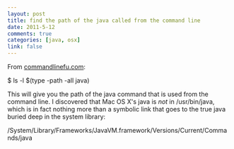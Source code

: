 ```yaml
--- 
layout: post
title: find the path of the java called from the command line
date: 2011-5-12
comments: true
categories: [java, osx]
link: false
---
```

From <a href="http://www.commandlinefu.com/commands/view/8452/find-the-path-of-the-java-called-from-the-command-line">commandlinefu.com</a>:

$ ls -l $(type -path -all java)

This will give you the path of the java command that is used from the command line. I discovered that Mac OS X's java is <em>not</em> in /usr/bin/java, which is in fact nothing more than a symbolic link that goes to the true java buried deep in the system library:

/System/Library/Frameworks/JavaVM.framework/Versions/Current/Commands/java

&nbsp;
